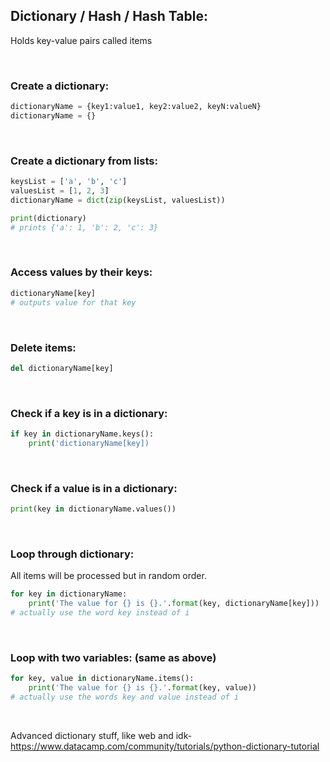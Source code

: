 ## Dictionary / Hash / Hash Table:
Holds key-value pairs called items

<br>

### Create a dictionary:
```python
dictionaryName = {key1:value1, key2:value2, keyN:valueN}
dictionaryName = {}
```

<br>

### Create a dictionary from lists:
```python
keysList = ['a', 'b', 'c']
valuesList = [1, 2, 3]
dictionaryName = dict(zip(keysList, valuesList))

print(dictionary)
# prints {'a': 1, 'b': 2, 'c': 3}
```

<br>

### Access values by their keys:
```python
dictionaryName[key]
# outputs value for that key
```

<br>

### Delete items:
```python
del dictionaryName[key]
```

<br>

### Check if a key is in a dictionary:
```python
if key in dictionaryName.keys():
	print('dictionaryName[key])
```

<br>

### Check if a value is in a dictionary:
```python
print(key in dictionaryName.values())
```

<br>

### Loop through dictionary:<br>
All items will be processed but in random order.
```python
for key in dictionaryName:
	print('The value for {} is {}.'.format(key, dictionaryName[key]))
# actually use the word key instead of i
```

<br>

### Loop with two variables: (same as above)
```python
for key, value in dictionaryName.items():
	print('The value for {} is {}.'.format(key, value))
# actually use the words key and value instead of i
```

<br>

Advanced dictionary stuff, like web and idk- https://www.datacamp.com/community/tutorials/python-dictionary-tutorial
